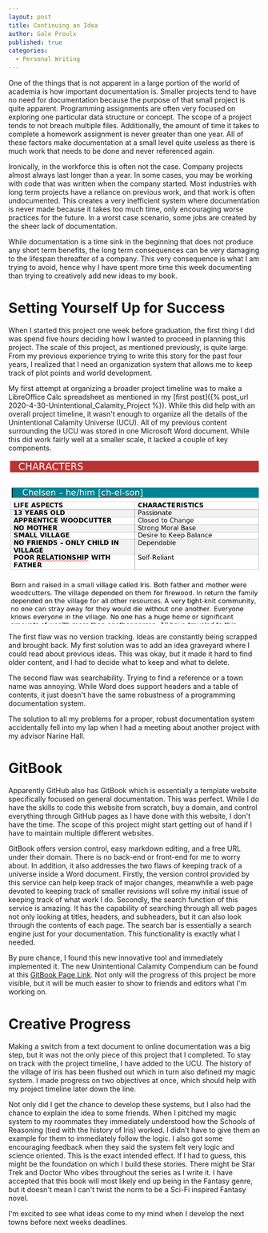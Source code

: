 ```yaml
---
layout: post
title: Continuing an Idea
author: Gale Proulx
published: true
categories:
  - Personal Writing
---
```


One of the things that is not apparent in a large portion of the world of academia is how important documentation is. Smaller projects tend to have no need for documentation because the purpose of that small project is quite apparent. Programming assignments are often very focused on exploring one particular data structure or concept. The scope of a project tends to not breach multiple files. Additionally, the amount of time it takes to complete a homework assignment is never greater than one year. All of these factors make documentation at a small level quite useless as there is much work that needs to be done and never referenced again.

Ironically, in the workforce this is often not the case. Company projects almost always last longer than a year. In some cases, you may be working with code that was written when the company started. Most industries with long term projects have a reliance on previous work, and that work is often undocumented. This creates a very inefficient system where documentation is never made because it takes too much time, only encouraging worse practices for the future. In a worst case scenario, some jobs are created by the sheer lack of documentation.

While documentation is a time sink in the beginning that does not produce any short term benefits, the long term consequences can be very damaging to the lifespan thereafter of a company. This very consequence is what I am trying to avoid, hence why I have spent more time this week documenting than trying to creatively add new ideas to my book.

# Setting Yourself Up for Success

When I started this project one week before graduation, the first thing I did was spend five hours deciding how I wanted to proceed in planning this project. The scale of this project, as mentioned previously, is quite large. From my previous experience trying to write this story for the past four years, I realized that I need an organization system that allows me to keep track of plot points and world development.

My first attempt at organizing a broader project timeline was to make a LibreOffice Calc spreadsheet as mentioned in my [first post]({% post_url 2020-4-30-Unintentional_Calamity_Project %}). While this did help with an overall project timeline, it wasn't enough to organize all the details of the Unintentional Calamity Universe (UCU). All of my previous content surrounding the UCU was stored in one Microsoft Word document. While this did work fairly well at a smaller scale, it lacked a couple of key components.

![First version of the UC Compendium.](/images/UCP/UC_compendium_1.png)

The first flaw was no version tracking. Ideas are constantly being scrapped and brought back. My first solution was to add an idea graveyard where I could read about previous ideas. This was okay, but it made it hard to find older content, and I had to decide what to keep and what to delete.

The second flaw was searchability. Trying to find a reference or a town name was annoying. While Word does support headers and a table of contents, it just doesn't have the same robustness of a programming documentation system.

The solution to all my problems for a proper, robust documentation system accidentally fell into my lap when I had a meeting about another project with my advisor Narine Hall.

# GitBook

Apparently GitHub also has GitBook which is essentially a template website specifically focused on general documentation. This was perfect. While I do have the skills to code this website from scratch, buy a domain, and control everything through GitHub pages as I have done with this website, I don't have the time. The scope of this project might start getting out of hand if I have to maintain multiple different websites.

GitBook offers version control, easy markdown editing, and a free URL under their domain. There is no back-end or front-end for me to worry about. In addition, it also addresses the two flaws of keeping track of a universe inside a Word document. Firstly, the version control provided by this service can help keep track of major changes, meanwhile a web page devoted to keeping track of smaller revisions will solve my initial issue of keeping track of what work I do. Secondly, the search function of this service is amazing. It has the capability of searching through all web pages not only looking at titles, headers, and subheaders, but it can also look through the contents of each page. The search bar is essentially a search engine just for your documentation. This functionality is exactly what I needed.

By pure chance, I found this new innovative tool and immediately implemented it. The new Unintentional Calamity Compendium can be found at this [GitBook Page Link](https://galeproulx.gitbook.io/the-unintentional-calamity/). Not only will the progress of this project be more visible, but it will be much easier to show to friends and editors what I'm working on.

# Creative Progress

Making a switch from a text document to online documentation was a big step, but it was not the only piece of this project that I completed. To stay on track with the project timeline, I have added to the UCU. The history of the village of Iris has been flushed out which in turn also defined my magic system. I made progress on two objectives at once, which should help with my project timeline later down the line.

Not only did I get the chance to develop these systems, but I also had the chance to explain the idea to some friends. When I pitched my magic system to my roommates they immediately understood how the Schools of Reasoning (tied with the history of Iris) worked. I didn't have to give them an example for them to immediately follow the logic. I also got some encouraging feedback when they said the system felt very logic and science oriented. This is the exact intended effect. If I had to guess, this might be the foundation on which I build these stories. There might be Star Trek and Doctor Who vibes throughout the series as I write it. I have accepted that this book will most likely end up being in the Fantasy genre, but it doesn't mean I can't twist the norm to be a Sci-Fi inspired Fantasy novel.

I'm excited to see what ideas come to my mind when I develop the next towns before next weeks deadlines.
